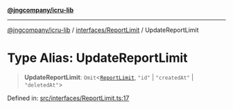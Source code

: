 [**@jngcompany/icru-lib**](../../../README.md)

***

[@jngcompany/icru-lib](../../../README.md) / [interfaces/ReportLimit](../README.md) / UpdateReportLimit

# Type Alias: UpdateReportLimit

> **UpdateReportLimit**: `Omit`\<[`ReportLimit`](../interfaces/ReportLimit.md), `"id"` \| `"createdAt"` \| `"deletedAt"`\>

Defined in: [src/interfaces/ReportLimit.ts:17](https://github.com/jngcompany/icru-lib/blob/d3a4d9c24074b22f396121b6f6d7c5106c66ae75/src/interfaces/ReportLimit.ts#L17)
